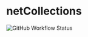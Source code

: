 # netCollections

![GitHub Workflow Status](https://img.shields.io/github/actions/workflow/status/manoguar/netcollections/build.yml)
